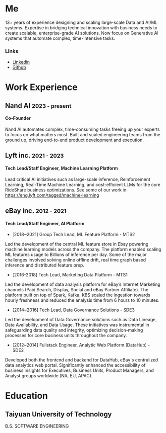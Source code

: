 # Me
13+ years of experience designing and scaling large-scale Data and AI/ML systems. Expertise in bridging technical innovation with business needs to create scalable, enterprise-grade AI solutions. Now focus on Generative AI systems that automate complex, time-intensive tasks.

### Links

* [Linkedin](https://www.linkedin.com/in/hflhmartin/)
* [Github](https://github.com/martin-liu)

# Work Experience
## Nand AI <small>2023 - present</small>
#### Co-Founder
Nand AI automates complex, time-consuming tasks freeing up your experts to focus on what matters most. 
Built and scaled engineering teams from the ground up, driving end-to-end product development and execution.

## Lyft inc. <small>2021 - 2023</small>
#### Tech Lead/Staff Engineer, Machine Learning Platform
Lead critical AI initiatives such as large-scale inference, Reinforcement Learning, Real-Time Machine Learning, and cost-efficient LLMs for the core RideShare business optimizations. See some of our work in https://eng.lyft.com/tagged/machine-learning

## eBay inc. <small>2012 - 2021</small>
#### Tech Lead/Staff Engineer, AI Platform

* [2018~2021] Group Tech Lead, ML Feature Platform - MTS2

Led the development of the central ML feature store in Ebay powering machine learning models across the company. The platform enabled scaling ML features usage to Billions of inference per day. Some of the major challenges involved solving online offline drift, real time graph based inference and distributed feature prep.

* [2016-2018] Tech Lead, Marketing Data Platform - MTS1 

Led the development of data analysis platform for eBay’s Internet Marketing channels (Paid Search, Display, Social and eBay Partner Affiliate). The platform built on top of Spark, Kafka, K8S scaled the ingestion towards hourly freshness and reduced the analysis time from 6 hours to 10 minutes.

* [2014~2016] Tech Lead, Data Governance Solutions - SDE3

Led the development of Data Governance solutions such as Data Lineage, Data Availability, and Data Usage. These initiatives was instrumental in safeguarding data quality and integrity, optimizing decision-making processes for core business units throughout the company.

* [2012~2014] Fullstack Engineer, Analytic Web Platform (DataHub) - SDE2

Developed both the frontend and backend for DataHub, eBay's centralized data analytics web portal. Significantly enhanced the accessibility of business insights for Executives, Business Units, Product Managers, and Analyst groups worldwide (NA, EU, APAC).


# Education
## Taiyuan University of Technology
B.S. SOFTWARE ENGINEERING

<br/>
<br/>

